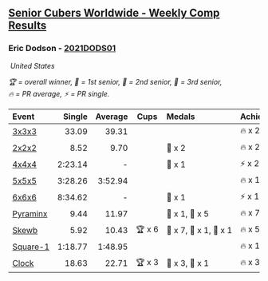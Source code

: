 <style>table {white-space: nowrap;}</style>
<link rel="stylesheet" type="text/css" href="/scw-comp/css/flags.css" />

## [Senior Cubers Worldwide - Weekly Comp Results](/scw-comp/results/)
### Eric Dodson - [2021DODS01](https://www.worldcubeassociation.org/persons/2021DODS01)

<i class="flag flag-US" />&nbsp;United States

<span style="white-space: nowrap;">🏆 = overall winner</span>, <span style="white-space: nowrap;">🥇 = 1st senior</span>, <span style="white-space: nowrap;">🥈 = 2nd senior</span>, <span style="white-space: nowrap;">🥉 = 3rd senior</span>, <span style="white-space: nowrap;">🔥 = PR average</span>, <span style="white-space: nowrap;">⚡ = PR single</span>.

| Event | Single | Average | Cups | Medals | Achievements|
| :-- | --: | --: | :--: | :-- | :-- |
| [3x3x3](333.md) | 33.09 | 39.31 |  |  | 🔥 x 2, ⚡ x 2 |
| [2x2x2](222.md) | 8.52 | 9.70 |  | 🥉 x 2 | 🔥 x 2, ⚡ x 4 |
| [4x4x4](444.md) | 2:23.14 | - |  | 🥉 x 1 | ⚡ x 2 |
| [5x5x5](555.md) | 3:28.26 | 3:52.94 |  |  | 🔥 x 1, ⚡ x 1 |
| [6x6x6](666.md) | 8:34.62 | - |  | 🥈 x 1 | ⚡ x 1 |
| [Pyraminx](pyram.md) | 9.44 | 11.97 |  | 🥈 x 1, 🥉 x 5 | 🔥 x 7, ⚡ x 5 |
| [Skewb](skewb.md) | 5.92 | 10.43 | 🏆 x 6 | 🥇 x 7, 🥈 x 1, 🥉 x 1 | 🔥 x 5, ⚡ x 2 |
| [Square-1](sq1.md) | 1:18.77 | 1:48.95 |  |  | 🔥 x 1, ⚡ x 1 |
| [Clock](clock.md) | 18.63 | 22.71 | 🏆 x 3 | 🥇 x 3, 🥈 x 1 | 🔥 x 3, ⚡ x 2 |

<!-- Global site tag (gtag.js) - Google Analytics -->
<script async src="https://www.googletagmanager.com/gtag/js?id=UA-86348435-3"></script>
<script>window.dataLayer = window.dataLayer || []; function gtag() {dataLayer.push(arguments);} gtag('js', new Date()); gtag('config', 'UA-86348435-3');</script>
